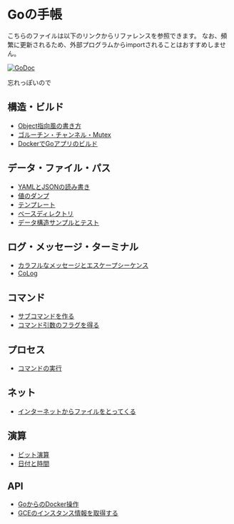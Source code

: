 # Goの手帳

こちらのファイルは以下のリンクからリファレンスを参照できます。
なお、頻繁に更新されるため、外部プログラムからimportされることはおすすめしません。

[![GoDoc](https://godoc.org/github.com/mamemomonga/notebook-go?status.svg)](https://godoc.org/github.com/mamemomonga/notebook-go)

忘れっぽいので

## 構造・ビルド
* [Object指向風の書き方](./objlike)
* [ゴルーチン・チャンネル・Mutex](./goroutine)
* [DockerでGoアプリのビルド](./dockergobuilder)

## データ・ファイル・パス
* [YAMLとJSONの読み書き](./yamljson)
* [値のダンプ](./dump)
* [テンプレート](./template)
* [ベースディレクトリ](./basedir)
* [データ構造サンプルとテスト](./pokemon-data)

## ログ・メッセージ・ターミナル
* [カラフルなメッセージとエスケープシーケンス](./colormessage)
* [CoLog](./colog)

## コマンド
* [サブコマンドを作る](./subcommand)
* [コマンド引数のフラグを得る](./flag)

## プロセス
* [コマンドの実行](./runcommand)

## ネット
* [インターネットからファイルをとってくる](./httpfetch)

## 演算
* [ビット演算](./bitoperation)
* [日付と時間](./datetime)

## API
* [GoからのDocker操作](./api/docker)
* [GCEのインスタンス情報を取得する](./api/gce-instance)


